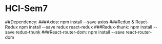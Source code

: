 # HCI-Sem7

##Dependency:
###Axios:
npm install --save axios
###Redux & React-Redux
npm install --save redux react-redux
###Redux-thunk:
npm install --save redux-thunk
###React-router-dom:
npm install --save react-router-dom
